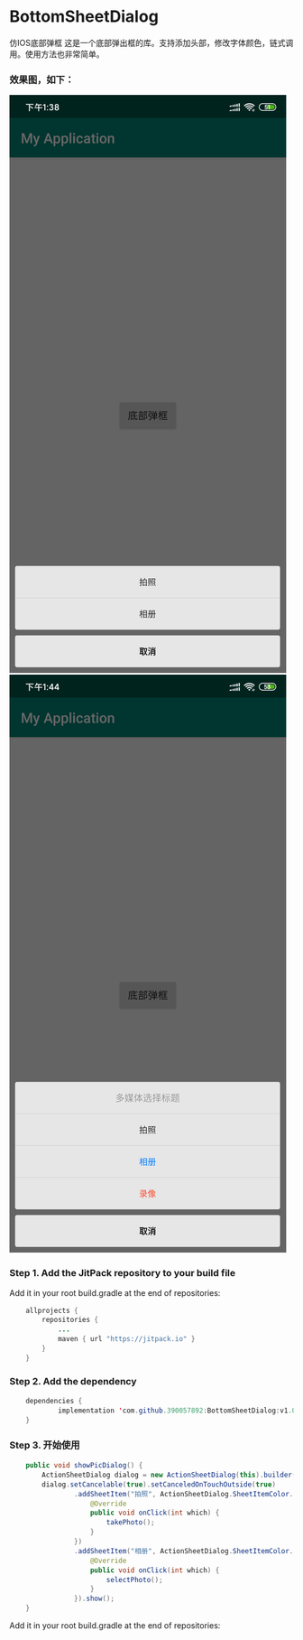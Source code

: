 # BottomSheetDialog
仿IOS底部弹框
这是一个底部弹出框的库。支持添加头部，修改字体颜色，链式调用。使用方法也非常简单。
### 效果图，如下：
![正常样式](https://github.com/390057892/BottomSheetDialog/blob/master/yanshi.jpg)
![增加标题与颜色](https://github.com/390057892/BottomSheetDialog/blob/master/yanshi2.jpg)
### Step 1. Add the JitPack repository to your build file

Add it in your root build.gradle at the end of repositories:
```java
	allprojects {
		repositories {
			...
			maven { url "https://jitpack.io" }
		}
	}
  ```
### Step 2. Add the dependency
```java
	dependencies {
	        implementation 'com.github.390057892:BottomSheetDialog:v1.0.0'
	}
  ```
### Step 3. 开始使用
```java
    public void showPicDialog() {
        ActionSheetDialog dialog = new ActionSheetDialog(this).builder();
        dialog.setCancelable(true).setCanceledOnTouchOutside(true)
                .addSheetItem("拍照", ActionSheetDialog.SheetItemColor.Normal, new ActionSheetDialog.OnSheetItemClickListener() {
                    @Override
                    public void onClick(int which) {
                        takePhoto();
                    }
                })
                .addSheetItem("相册", ActionSheetDialog.SheetItemColor.Normal, new ActionSheetDialog.OnSheetItemClickListener() {
                    @Override
                    public void onClick(int which) {
                        selectPhoto();
                    }
                }).show();
    }  
```

Add it in your root build.gradle at the end of repositories: